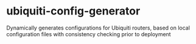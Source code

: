 # ubiquiti-config-generator
Dynamically generates configurations for Ubiquiti routers, based on local configuration files with consistency checking prior to deployment
